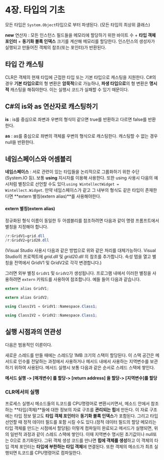 # 4장. 타입의 기초

모든 타입은 `System.Object`타입으로 부터 파생된다. (모든 타입의 최상위 클래스)

**new** 연산자 : 모든 인스턴스 필드들을 메모리에 할당하기 위한 바이트 수 + **타입 객체 포인터** + **동기화 블록 인덱스** 크기를 계산해 메모리를 할당한다. 인스턴스의 생성자가 실행되고 만들어진 객체의 참조(또는 포인터)가 반환된다.



## 타입 간 캐스팅

CLR은 객체의 현재 타입에 근접한 타입 또는 기본 타입으로 캐스팅을 지원한다. C#의 경우 **기본 타입으로**의 형 변환은 **암묵적**으로 가능하나, **파생 타입으로**의 형 변환은 **명시적** 캐스팅을 해줘야한다. 이는 실행시 코드가 실패할 수 있기 때문이다.



## C#의 is와 as 연산자로 캐스팅하기

**is** : is를 중심으로 좌변과 우변의 형식이 같으면 true를 반환하고 다르면 false를 반환한다.

**as** : as를 중심으로 좌변의 객체를 우변의 형식으로 캐스팅한다. 캐스팅할 수 없는 경우 null을 반환한다.



## 네임스페이스와 어셈블리

**네임스페이스** : 서로 관련이 있는 타입들을 논리적으로 그룹화하기 위한 수단 (System.IO 등). 보통 **using** 지시자를 이용해 사용한다. 또한 using 사용시 다음의 예시처럼 별칭으로 선언할 수도 있다.`using WintellectWidget = Wintellect.Widget`. 만약 네임스페이스가 같고 그 내부의 형식도 같은 타입이 존재한다면 **extern 별칭(extern alias)**를 사용해야한다.

#### extern 별칭(extern alias)

정규화된 형식 이름이 동일한 두 어셈블리를 참조하려면 다음과 같이 명령 프롬프트에서 별칭을 지정해야 합니다.

```c#
/r:GridV1=grid.dll
/r:GridV2=grid20.dll
```

(Visual Studio 사용시 다음과 같은 방법으로 위와 같은 처리를 대체가능하다.  Visual Studio의 프로젝트에 *grid.dll* 및 *grid20.dll* 의 참조를 추가합니다. 속성 탭을 열고 별칭을 전역에서 GridV1 및 GridV2로 각각 변경합니다.)

그러면 외부 별칭 `GridV1` 및 `GridV2`가 생성됩니다. 프로그램 내에서 이러한 별칭을 사용하려면 `extern` 키워드를 사용하여 참조합니다. 예들 들어 다음과 같습니다.

```c#
extern alias GridV1;  

extern alias GridV2;

using Class1V1 = GridV1::Namespace.Class1;

using Class1V2 = GridV2::Namespace.Class1;
```



## 실행 시점과의 연관성

다음은 범용적인 이론이다.

새로운 스레드를 만들 때에는 스레드당 1MB 크기의 스택이 할당된다. 이 스택 공간은 메서드로 인수를 전달하는 과정에서 사용하거나 메서드 내에서 사용하는 지역변수를 보관하기 위하여 사용된다. 메서드 실행시 보통 다음과 같은 순서로 스레드 스택에 쌓인다.

**메서드 실행 ->  [매개변수] 를 할당-> [return address] 을 할당-> [지역변수]를 할당**

### CLR에서의 실행

프로세스 실행시 메소드들의 IL코드를 CPU명령어로 변환시키면서, 메소드 안에서 참조하는 **타입(객체)**들에 대한 정보의 자료 구조를 **관리되는 힙**에 만든다. 이 자료 구조에는 타입 정보 말고도 **타입 객체 포인터**와 **동기화 블록 인덱스**가 포함된다. 그리고 타입 선언할 때 정적 데이터 필드를 포함 시킬 수도 있다.(정적 데이터 필드의 할당 메모리는 타입 객체를 만드는 시점에서 할당됨) 이렇게 컴파일이 완료되고 메서드가 실행되면, 위의 일반적 과정과 같이 스레드 스택에 쌓인다. 이때 지역변수 명시된 초기값이나 null또는 0으로 초기화된다. 그뒤 객체 생성 코드를 만나면 **힙에 객체를 생성**하고 이 객체의 타입 객체 포인터는 **타입에 부한하는 타입 객체**에 연결된다. 또한 객체의 메소드가 최초 실행되면 IL코드를 CPU명령어로 컴파일한다.

